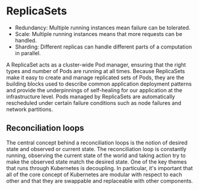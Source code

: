 # ReplicaSets

* Redundancy: Multiple running instances mean failure can be tolerated.
* Scale: Multiple running instances means that more requests can be handled.
* Sharding: Different replicas can handle different parts of a computation in
  parallel.

A ReplicaSet acts as a cluster-wide Pod manager, ensuring that the right types
and number of Pods are running at all times. Because ReplicaSets make it easy to
create and manage replicated sets of Pods, they are the building blocks used to
describe common application deployment patterns and provide the underpinnings of
self-healing for our application at the infrastructure level. Pods managed by
ReplicaSets are automatically rescheduled under certain failure conditions such
as node failures and network partitions.

## Reconciliation loops

The central concept behind a reconciliation loops is the notion of desired state
and observed or current state. The reconciliation loop is constantly running,
observing the current state of the world and taking action try to make the
observed state match the desired state.
One of the key themes that runs through Kubernetes is decoupling. In particular,
it's important that all of the core concept of Kubernetes are modular with
respect to each other and that they are swappable and replaceable with other
components.
